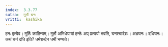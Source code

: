```yaml
---
index:  3.3.77
sutra:  मूर्तौ घनः
vritti:  kashika 
---
```


हनः इत्येव। मूर्तिः काठिन्यम्। मूर्तौ अभिधेयायां हन्तेः अप् प्रत्ययो भवति, घनश्चादेशः। अभ्रघनः। दधिघनः। कथं घनं दधि इति? धर्मशब्देन धर्मी भण्यते।

